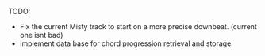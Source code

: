 TODO:

- Fix the current Misty track to start on a more precise downbeat. (current one isnt bad)
- implement data base for chord progression retrieval and storage.